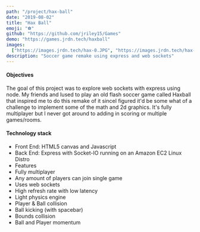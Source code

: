 ```yaml
---
path: "/project/hax-ball"
date: "2019-08-02"
title: "Hax Ball"
emoji: "⚽"
github: "https://github.com/jriley15/Games"
demo: "https://games.jrdn.tech/haxball"
images:
  ["https://images.jrdn.tech/hax-0.JPG", "https://images.jrdn.tech/hax-1.JPG"]
description: "Soccer game remake using express and web sockets"
---
```


#### Objectives

The goal of this project was to explore web sockets with express using node. My friends and Iused to play an old flash soccer game called Haxball that inspired me to do this remake of it sinceI figured it'd be some what of a challenge to implement some of the math and 2d graphics. It's fully multiplayer but I never got around to adding in scoring or multiple games/rooms.

#### Technology stack

- Front End: HTML5 canvas and Javascript
- Back End: Express with Socket-IO running on an Amazon EC2 Linux Distro
- Features
- Fully multiplayer
- Any amount of players can join single game
- Uses web sockets
- High refresh rate with low latency
- Light physics engine
- Player & Ball collision
- Ball kicking (with spacebar)
- Bounds collision
- Ball and Player momentum
